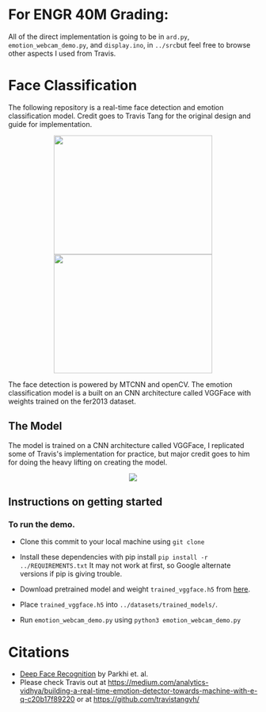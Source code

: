 # For ENGR 40M Grading:
All of the direct implementation is going to be in `ard.py`, `emotion_webcam_demo.py`, and `display.ino`, in `../src`but feel free to browse other aspects I used from Travis.

# Face Classification 
The following repository is a real-time face detection and emotion classification model.
Credit goes to Travis Tang for the original design and guide for implementation.
<p align="center">
    <img width="320" height="240" src="https://raw.githubusercontent.com/travistangvh/emotion-detection-in-real-time/master/images/demo1.gif">
    <img width="320" height="240" src="https://raw.githubusercontent.com/travistangvh/emotion-detection-in-real-time/master/images/demo2.gif">
</p>


The face detection is powered by MTCNN and openCV. The emotion classification model is a built on an CNN architecture called VGGFace with weights trained on the fer2013 dataset.

## The Model
The model is trained on a CNN architecture called VGGFace, I replicated some of Travis's implementation for practice, but major credit goes to him for doing the heavy lifting on creating the model.


<p align="center">
    <img src="https://raw.githubusercontent.com/travistangvh/emotion-detection-in-real-time/master/images/VGGFaceNetwork.jpg">
</p>


## Instructions on getting started
### To run the demo.
* Clone this commit to your local machine using `git clone `

* Install these dependencies with pip install 
`pip install -r ../REQUIREMENTS.txt` It may not work at first, so Google alternate versions if pip is giving trouble.

* Download pretrained model and weight `trained_vggface.h5` from [here](https://drive.google.com/file/d/1Wv_Z4lAa7BgYqSAeceK9TxJNfwoLTwKy/view?usp=sharing).

* Place `trained_vggface.h5` into `../datasets/trained_models/`.

* Run `emotion_webcam_demo.py` using `python3 emotion_webcam_demo.py`

# Citations
* [Deep Face Recognition](http://www.robots.ox.ac.uk/~vgg/publications/2015/Parkhi15/parkhi15.pdf) by Parkhi et. al.
* Please check Travis out at https://medium.com/analytics-vidhya/building-a-real-time-emotion-detector-towards-machine-with-e-q-c20b17f89220 or at https://github.com/travistangvh/
